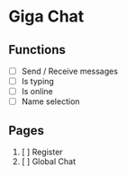 # Giga Chat

## Functions

- [ ] Send / Receive messages
- [ ] Is typing
- [ ] Is online
- [ ] Name selection

## Pages

1. [ ] Register
2. [ ] Global Chat
